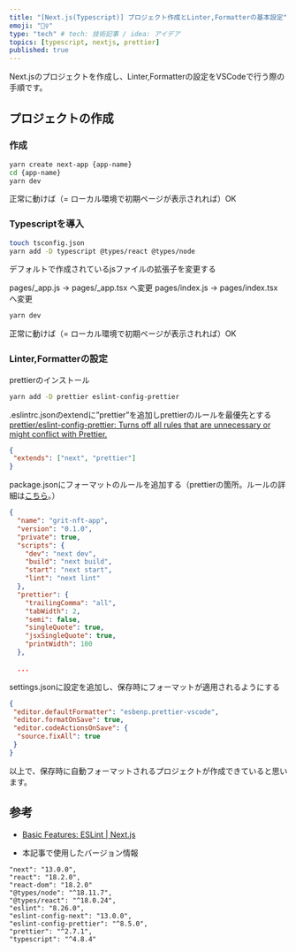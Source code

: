 ```yaml
---
title: "[Next.js(Typescript)] プロジェクト作成とLinter,Formatterの基本設定"
emoji: "👷‍♀️"
type: "tech" # tech: 技術記事 / idea: アイデア
topics: [typescript, nextjs, prettier]
published: true
---
```


Next.jsのプロジェクトを作成し、Linter,Formatterの設定をVSCodeで行う際の手順です。

## プロジェクトの作成

### 作成

```sh
yarn create next-app {app-name}
cd {app-name}
yarn dev
```

正常に動けば（= ローカル環境で初期ページが表示されれば）OK

### Typescriptを導入

```sh
touch tsconfig.json
yarn add -D typescript @types/react @types/node
```

デフォルトで作成されているjsファイルの拡張子を変更する

pages/\_app.js → pages/\_app.tsx へ変更
pages/index.js → pages/index.tsx へ変更

```sh
yarn dev
```

正常に動けば（= ローカル環境で初期ページが表示されれば）OK

### Linter,Formatterの設定

prettierのインストール

```sh
yarn add -D prettier eslint-config-prettier
```

.eslintrc.jsonのextendに”prettier”を追加しprettierのルールを最優先とする
[prettier/eslint-config-prettier: Turns off all rules that are unnecessary or might conflict with Prettier.](https://github.com/prettier/eslint-config-prettier)

```json
{
 "extends": ["next", "prettier"]
}
```

package.jsonにフォーマットのルールを追加する（prettierの箇所。ルールの詳細は[こちら](https://prettier.io/docs/en/options.html)。）

```json
{
  "name": "grit-nft-app",
  "version": "0.1.0",
  "private": true,
  "scripts": {
    "dev": "next dev",
    "build": "next build",
    "start": "next start",
    "lint": "next lint"
  },
  "prettier": {
    "trailingComma": "all",
    "tabWidth": 2,
    "semi": false,
    "singleQuote": true,
    "jsxSingleQuote": true,
    "printWidth": 100
  },
  
  ...
```

settings.jsonに設定を追加し、保存時にフォーマットが適用されるようにする

```json
{
 "editor.defaultFormatter": "esbenp.prettier-vscode",
 "editor.formatOnSave": true,
 "editor.codeActionsOnSave": {
  "source.fixAll": true
 }
}
```

以上で、保存時に自動フォーマットされるプロジェクトが作成できていると思います。

## 参考

* [Basic Features: ESLint | Next.js](https://nextjs.org/docs/basic-features/eslint)

* 本記事で使用したバージョン情報

```
"next": "13.0.0",
"react": "18.2.0",
"react-dom": "18.2.0"
"@types/node": "^18.11.7",
"@types/react": "^18.0.24",
"eslint": "8.26.0",
"eslint-config-next": "13.0.0",
"eslint-config-prettier": "^8.5.0",
"prettier": "^2.7.1",
"typescript": "^4.8.4"
```


